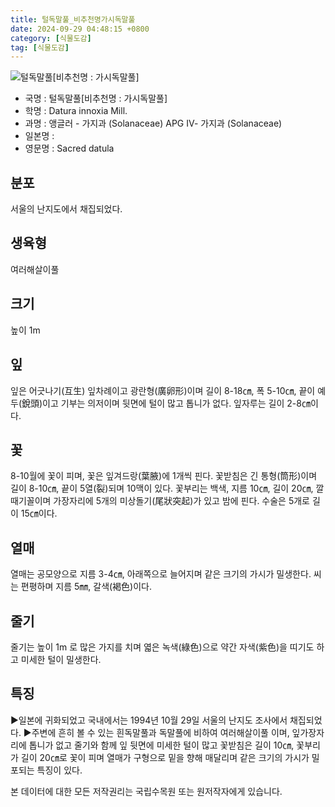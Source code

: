 ```yaml
---
title: 털독말풀_비추천명가시독말풀
date: 2024-09-29 04:48:15 +0800
category: [식물도감]
tag: [식물도감]
---
```




![털독말풀[비추천명 : 가시독말풀]](/fileUpload/plants/basic/Solanaceae/Datura/2443/2443_20160811102759413files_th2.jpg)
- 국명 : 털독말풀[비추천명 : 가시독말풀]
- 학명 : Datura innoxia Mill.
- 과명 : 앵글러 - 가지과 (Solanaceae) APG Ⅳ- 가지과 (Solanaceae)
- 일본명 : 
- 영문명 : Sacred datula


## 분포
서울의 난지도에서 채집되었다.
## 생육형
여러해살이풀 
## 크기
높이 1m
## 잎
잎은 어긋나기(互生) 잎차례이고 광란형(廣卵形)이며 길이 8-18㎝, 폭 5-10㎝, 끝이 예두(銳頭)이고 기부는 의저이며 뒷면에 털이 많고 톱니가 없다. 잎자루는 길이 2-8㎝이다.
## 꽃
8-10월에 꽃이 피며, 꽃은 잎겨드랑(葉腋)에 1개씩 핀다. 꽃받침은 긴 통형(筒形)이며 길이 8-10㎝, 끝이 5열(裂)되며 10맥이 있다. 꽃부리는 백색, 지름 10㎝, 길이 20㎝, 깔때기꼴이며 가장자리에 5개의 미상돌기(尾狀突起)가 있고 밤에 핀다. 수술은 5개로 길이 15㎝이다.
## 열매
열매는 공모양으로 지름 3-4㎝, 아래쪽으로 늘어지며 같은 크기의 가시가 밀생한다. 씨는 편평하며 지름 5㎜, 갈색(褐色)이다.
## 줄기
줄기는 높이 1m 로 많은 가지를 치며 엷은 녹색(綠色)으로 약간 자색(紫色)을 띠기도 하고 미세한 털이 밀생한다.
## 특징
▶일본에 귀화되었고 국내에서는 1994년 10월 29일 서울의 난지도 조사에서 채집되었다. ▶주변에 흔히 볼 수 있는 흰독말풀과 독말풀에 비하여 여러해살이풀 이며, 잎가장자리에 톱니가 없고 줄기와 함께 잎 뒷면에 미세한 털이 많고 꽃받침은 길이 10㎝, 꽃부리가 길이 20㎝로 꽃이 피며 열매가 구형으로 밑을 향해 매달리며 같은 크기의 가시가 밀포되는 특징이 있다.






본 데이터에 대한 모든 저작권리는 국립수목원 또는 원저작자에게 있습니다.
